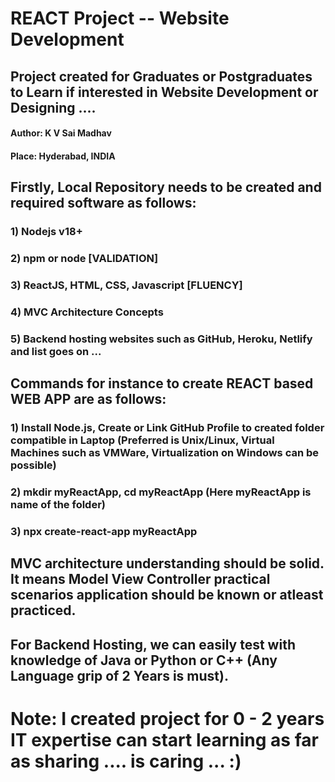 # REACT Project -- Website Development
## Project created for Graduates or Postgraduates to Learn if interested in Website Development or Designing ....
#### Author: K V Sai Madhav
#### Place: Hyderabad, INDIA

## Firstly, Local Repository needs to be created and required software as follows:
### 1) Nodejs v18+
### 2) npm or node [VALIDATION]
### 3) ReactJS, HTML, CSS, Javascript [FLUENCY]
### 4) MVC Architecture Concepts
### 5) Backend hosting websites such as GitHub, Heroku, Netlify and list goes on ...

## Commands for instance to create REACT based WEB APP are as follows:
### 1) Install Node.js, Create or Link GitHub Profile to created folder compatible in Laptop (Preferred is Unix/Linux, Virtual Machines such as VMWare, Virtualization on Windows can be possible)
### 2) mkdir myReactApp, cd myReactApp (Here myReactApp is name of the folder)
### 3) npx create-react-app myReactApp

## MVC architecture understanding should be solid. It means Model View Controller practical scenarios application should be known or atleast practiced.
## For Backend Hosting, we can easily test with knowledge of Java or Python or C++ (Any Language grip of 2 Years is must).

# Note: I created project for 0 - 2 years IT expertise can start learning as far as sharing .... is caring ... :)





